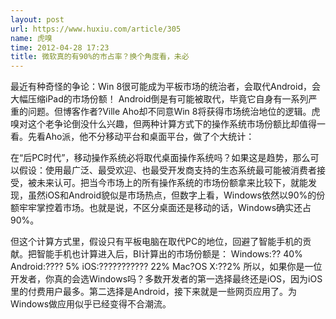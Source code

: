 ```yaml
---
layout: post
url: https://www.huxiu.com/article/305
name: 虎嗅
time: 2012-04-28 17:23
title: 微软真的有90%的市占率？换个角度看，未必
---
```

最近有种奇怪的争论：Win 8很可能成为平板市场的统治者，会取代Android，会大幅压缩iPad的市场份额！ Android倒是有可能被取代，毕竟它自身有一系列严重的问题。但博客作者?Ville Aho却不同意Win 8将获得市场统治地位的逻辑。虎嗅对这个老争论倒没什么兴趣，但两种计算方式下的操作系统市场份额比却值得一看。先看Aho派，他不分移动平台和桌面平台，做了个大统计：

在“后PC时代”，移动操作系统必将取代桌面操作系统吗？如果这是趋势，那么可以假设：使用最广泛、最受欢迎、也最受开发商支持的生态系统最可能被消费者接受，被未来认可。把当今市场上的所有操作系统的市场份额拿来比较下，就能发现，虽然iOS和Android貌似是市场热点，但数字上看，Windows依然以90%的份额牢牢掌控着市场。也就是说，不区分桌面还是移动的话，Windows确实还占90%。

但这个计算方式里，假设只有平板电脑在取代PC的地位，回避了智能手机的贡献。把智能手机也计算进入后，BI计算出的市场份额是： Windows:?? 40% Android:???? 5% iOS:??????????? 22% Mac?OS X:??2% 所以，如果你是一位开发者，你真的会选Windows吗？多数开发者的第一选择最终还是iOS，因为iOS里的付费用户最多。第二选择是Android，接下来就是一些网页应用了。为Windows做应用似乎已经变得不合潮流。

